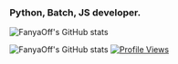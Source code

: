 ### **Python, Batch, JS developer.**

![FanyaOff's GitHub stats](https://github-readme-stats.vercel.app/api?username=FanyaOff&layout=compact&langs_count=7&theme=dracula)

![FanyaOff's GitHub stats](https://github-readme-stats.vercel.app/api/top-langs/?username=FanyaOff&layout=compact&langs_count=7&theme=dracula)
[![Profile Views](https://gpvc.arturio.dev/savokbs)](https://t.me/vokesprojects)
